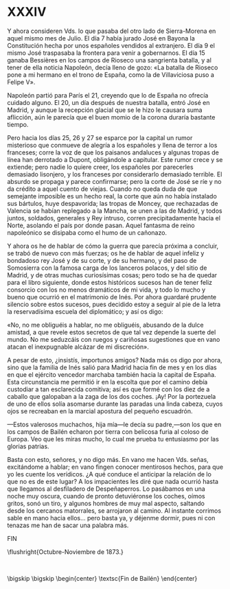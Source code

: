 # XXXIV

Y ahora consideren Vds. lo que pasaba del otro lado de Sierra-Morena en aquel
mismo mes de Julio. El día 7 había jurado José en Bayona la Constitución hecha
por unos españoles vendidos al extranjero. El día 9 el mismo José traspasaba la
frontera para venir a gobernarnos. El día 15 ganaba Bessières en los campos de
Rioseco una sangrienta batalla, y al tener de ella noticia Napoleón, decía
lleno de gozo: «La batalla de Rioseco pone a mi hermano en el trono de España,
como la de Villaviciosa puso a Felipe V».

Napoleón partió para París el 21, creyendo que lo de España no ofrecía cuidado
alguno. El 20, un día después de nuestra batalla, entró José en Madrid,
y aunque la recepción glacial que se le hizo le causara suma aflicción, aún le
parecía que el buen momio de la corona duraría bastante tiempo.

Pero hacia los días 25, 26 y 27 se esparce por la capital un rumor misterioso
que conmueve de alegría a los españoles y llena de terror a los franceses;
corre la voz de que los paisanos andaluces y algunas tropas de línea han
derrotado a Dupont, obligándole a capitular. Este rumor crece y se extiende;
pero nadie lo quiere creer, los españoles por parecerles demasiado lisonjero,
y los franceses por considerarlo demasiado terrible. El absurdo se propaga
y parece confirmarse; pero la corte de José se ríe y no da crédito a aquel
cuento de viejas. Cuando no queda duda de que semejante imposible es un hecho
real, la corte que aún no había instalado sus bártulos, huye despavorida; las
tropas de Moncey, que rechazadas de Valencia se habían replegado a la Mancha,
se unen a las de Madrid, y todos juntos, soldados, generales y Rey intruso,
corren precipitadamente hacia el Norte, asolando el país por donde pasan. Aquel
fantasma de reino napoleónico se disipaba como el humo de un cañonazo.

Y ahora os he de hablar de cómo la guerra que parecía próxima a concluir, se
trabó de nuevo con más fuerzas; os he de hablar de aquel infeliz y bondadoso
rey José y de su corte, y de su hermano, y del paso de Somosierra con la famosa
carga de los lanceros polacos, y del sitio de Madrid, y de otras muchas
curiosísimas cosas; pero todo se ha de quedar para el libro siguiente, donde
estos históricos sucesos han de tener feliz consorcio con los no menos
dramáticos de mi vida, y todo lo mucho y bueno que ocurrió en el matrimonio de
Inés.  Por ahora guardaré prudente silencio sobre estos sucesos, pues decidido
estoy a seguir al pie de la letra la reservadísima escuela del diplomático;
y así os digo:

«No, no me obliguéis a hablar, no me obliguéis, abusando de la dulce amistad,
a que revele estos secretos de que tal vez depende la suerte del mundo. No me
seduzcáis con ruegos y cariñosas sugestiones que en vano atacan el inexpugnable
alcázar de mi discreción».

A pesar de esto, ¿insistís, importunos amigos? Nada más os digo por ahora, sino
que la familia de Inés salió para Madrid hacia fin de mes y en los días en que
el ejército vencedor marchaba también hacia la capital de España. Esta
circunstancia me permitió ir en la escolta que por el camino debía custodiar
a tan esclarecida comitiva; así es que formé con los diez de a caballo que
galopaban a la zaga de los dos coches. ¡Ay! Por la portezuela de uno de ellos
solía asomarse durante las paradas una linda cabeza, cuyos ojos se recreaban en
la marcial apostura del pequeño escuadrón.

—Estos valerosos muchachos, hija mía—le decía su padre,—son los que en los
campos de Bailén echaron por tierra con belicosa furia al coloso de Europa. Veo
que les miras mucho, lo cual me prueba tu entusiasmo por las glorias patrias.

Basta con esto, señores, y no digo más. En vano me hacen Vds. señas,
excitándome a hablar; en vano fingen conocer mentirosos hechos, para que yo les
cuente los verídicos. ¿A qué conduce el anticipar la relación de lo que no es
de este lugar? A los impacientes les diré que nada ocurrió hasta que llegamos
al desfiladero de Despeñaperros. Lo pasábamos en una noche muy oscura, cuando
de pronto detuviéronse los coches, oímos gritos, sonó un tiro, y algunos
hombres de muy mal aspecto, saltando desde los cercanos matorrales, se
arrojaron al camino. Al instante corrimos sable en mano hacia ellos... pero
basta ya, y déjenme dormir, pues ni con tenazas me han de sacar una palabra
más.

FIN
<!---
<div style="text-align:right">Octubre-Noviembre de 1873.</div>
<p> </p>
-->

\flushright{Octubre-Noviembre de 1873.} 

<!---
<div style="text-align:center; font-variant:small-caps;">Fin de Bailén</div>
-->

<p> </p>

\bigskip
\bigskip
\begin{center}
\textsc{Fin de Bailén}
\end{center}
